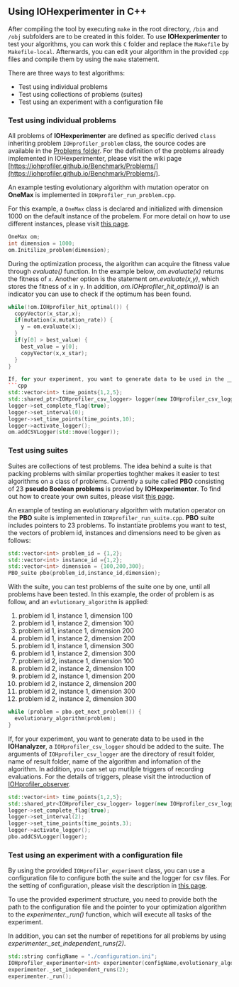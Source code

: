 ## Using IOHexperimenter in C++

After compiling the tool by executing `make` in the root directory, `/bin` and `/obj` subfolders are to be created in this folder. To use __IOHexperimenter__ to test your algorithms, you can work this `C` folder and replace the `Makefile` by `Makefile-local`. Afterwards, you can edit your algorithm in the provided `cpp` files and compile them by using the `make` statement.

There are three ways to test algorithms:
* Test using individual problems
* Test using collections of problems (suites)
* Test using an experiment with a configuration file

### Test using individual problems
All problems of __IOHexperimenter__ are defined as specific derived `class` inheriting problem `IOHprofiler_problem` class, the source codes are available in the [Problems folder](/src/Problems). For the definition of the problems already implemented in IOHexperimenter, please visit the wiki page [https://iohprofiler.github.io/Benchmark/Problems/](https://iohprofiler.github.io/Benchmark/Problems/).

An example testing evolutionary algorithm with mutation operator on __OneMax__ is implemented in `IOHprofiler_run_problem.cpp`. 

For this example, a `OneMax` class is declared and initialized with dimension 1000 on the default instance of the probelem. For more detail on how to use different instances, please visit [this page](https://iohprofiler.github.io/Benchmark/Transformation/).
```cpp
OneMax om;
int dimension = 1000;
om.Initilize_problem(dimension);
```

During the optimization process, the algorithm can acquire the fitness value through <i>evaluate()</i> function. In the example below, <i>om.evaluate(x)</i> returns the fitness of `x`. Another option is the statement <i>om.evaluate(x,y)</i>, which stores the fitness of `x` in `y`. In addition, <i>om.IOHprofiler_hit_optimal()</i> is an indicator you can use to check if the optimum has been found.
```cpp
while(!om.IOHprofiler_hit_optimal()) {
  copyVector(x_star,x);
  if(mutation(x,mutation_rate)) {
    y = om.evaluate(x);
  }
  if(y[0] > best_value) {
    best_value = y[0];
    copyVector(x,x_star);
  }
}

If, for your experiment, you want to generate data to be used in the __IOHanalyzer__, a `IOHprofiler_csv_logger` should be added to the problem you are testing on. The arguments of `IOHprofiler_csv_logger` are directory of result folder, name of result folder, name of the algorithm and infomation of the algorithm. With different setting of triggers (observer), mutilple data files are to be generated for each experiment. For more details on the available triggers, please visit the introduction of [`IOHprofiler_observer`](/src/Template/).
```cpp
std::vector<int> time_points{1,2,5};
std::shared_ptr<IOHprofiler_csv_logger> logger(new IOHprofiler_csv_logger("./","run_problem","EA","EA"));
logger->set_complete_flag(true);
logger->set_interval(0);
logger->set_time_points(time_points,10);
logger->activate_logger();
om.addCSVLogger(std::move(logger));
```

### Test using suites
Suites are collections of test problems. The idea behind a suite is that packing problems with similar properties toghther makes it easier to test algorithms on a class of problems. Currently a suite called __PBO__ consisting of 23 __pseudo Boolean problems__ is provied by __IOHexperimenter__. To find out how to create your own suites, please visit [this page](/src/Suites).

An example of testing an evolutionary algorithm with mutation operator on  the __PBO__ suite is implemented in `IOHprofiler_run_suite.cpp`. __PBO__ suite includes pointers to 23 problems. To instantiate problems you want to test, the vectors of problem id, instances and dimensions need to be given as follows:
```cpp
std::vector<int> problem_id = {1,2};
std::vector<int> instance_id ={1,2};
std::vector<int> dimension = {100,200,300};
PBO_suite pbo(problem_id,instance_id,dimension);
```

With the suite, you can test problems of the suite one by one, until all problems have been tested. In this example, the order of problem is as follow, and an `evlutionary_algorithm` is applied:

1. problem id 1, instance 1, dimension 100
2. problem id 1, instance 2, dimension 100
3. problem id 1, instance 1, dimension 200
4. problem id 1, instance 2, dimension 200
5. problem id 1, instance 1, dimension 300
6. problem id 1, instance 2, dimension 300
7. problem id 2, instance 1, dimension 100
8. problem id 2, instance 2, dimension 100
9. problem id 2, instance 1, dimension 200
10. problem id 2, instance 2, dimension 200
11. problem id 2, instance 1, dimension 300
12. problem id 2, instance 2, dimension 300

```cpp
while (problem = pbo.get_next_problem()) {
  evolutionary_algorithm(problem);
}
```

If, for your experiment, you want to generate data to be used in the __IOHanalyzer__, a `IOHprofiler_csv_logger` should be added to the suite. The arguments of `IOHprofiler_csv_logger` are the directory of result folder, name of result folder, name of the algorithm and infomation of the algorithm. In addition, you can set up mutilple triggers of recording evaluations. For the details of triggers, please visit the introduction of [IOHprofiler_observer](/src/Template).
```cpp
std::vector<int> time_points{1,2,5};
std::shared_ptr<IOHprofiler_csv_logger> logger(new IOHprofiler_csv_logger("./","run_suite","EA","EA"));
logger->set_complete_flag(true);
logger->set_interval(2);
logger->set_time_points(time_points,3);
logger->activate_logger();
pbo.addCSVLogger(logger);
```

### Test using an experiment with a configuration file

By using the provided `IOHprofiler_experiment` class, you can use a configuration file to configure both the suite and the logger for csv files. For the setting of configuration, please visit the description in [this page](/src/Template/Experiments). 

To use the provided experiment structure, you need to provide both the path to the configuration file and the pointer to your optimization algorithm to the <i>experimenter._run()</i> function, which will execute all tasks of the experiment.

In addition, you can set the number of repetitions for all problems by using <i>experimenter._set_independent_runs(2)</i>.

```cpp
std::string configName = "./configuration.ini";
IOHprofiler_experimenter<int> experimenter(configName,evolutionary_algorithm);
experimenter._set_independent_runs(2);
experimenter._run();
```
